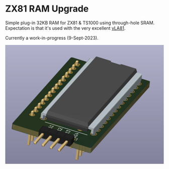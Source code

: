 # ZX81 RAM Upgrade
Simple plug-in 32KB RAM for ZX81 &amp; TS1000 using through-hole SRAM.  Expectation is that it's used with the very excellent [vLA81](https://www.vretrodesign.com/products/vla81-zx81-ula-replacement).<br>

Currently a work-in-progress (9-Sept-2023).<br>

![PCB](ZX81_32KB_RAM_Board_PCB.png)

